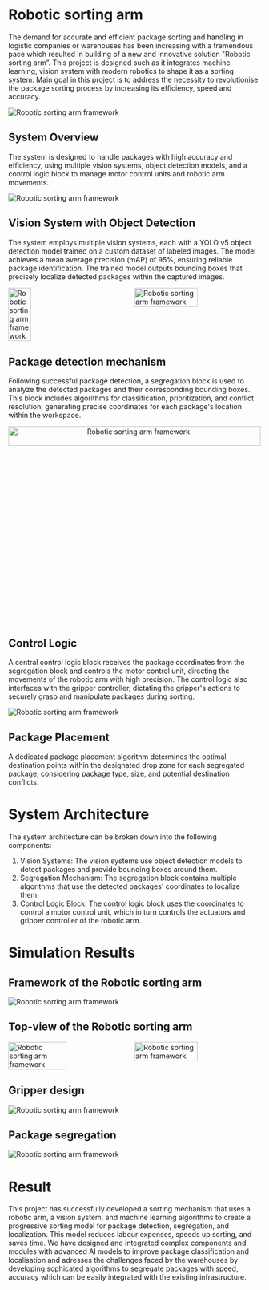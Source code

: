 # Robotic sorting arm </h1>


The demand for accurate and efficient package sorting and handling in logistic companies or warehouses has been increasing with a tremendous pace which resulted in building 
of a new and innovative solution "Robotic sorting arm”. This project is designed such as it integrates machine learning, vision system with modern robotics to shape it as a sorting system. 
Main goal in this project is to address the necessity to revolutionise the package sorting process by increasing its efficiency, speed and accuracy.

<img src="images/framework.png" alt="Robotic sorting arm framework">

## System Overview
The system is designed to handle packages with high accuracy and efficiency, using multiple vision systems, object detection models, and a control logic block to manage motor control units and robotic arm movements.
 
<img src="images/block_diagram.png" alt="Robotic sorting arm framework">


## Vision System with Object Detection
The system employs multiple vision systems, each with a YOLO v5 object detection model trained on a custom dataset of labeled images. The model achieves a mean average precision (mAP) of 95%, ensuring reliable package identification. The trained model outputs bounding boxes that precisely localize detected packages within the captured images.

<div style="display: flex; justify-content: space-between;">
 <img src="images/test1.jpg" alt="Robotic sorting arm framework" width="30%" height="30%">
 <img src="images/test2.png" alt="Robotic sorting arm framework" width="50%" height="100%">
</div>


## Package detection mechanism
Following successful package detection, a segregation block is used to analyze the detected packages and their corresponding bounding boxes. This block includes algorithms for classification, prioritization, and conflict resolution, generating precise coordinates for each package's location within the workspace.
<p style="text-align: center;">
  <img src="images/package_detection.png" alt="Robotic sorting arm framework" width="100%" height="10%">
</p>

## Control Logic 
A central control logic block receives the package coordinates from the segregation block and controls the motor control unit, directing the movements of the robotic arm with high precision. The control logic also interfaces with the gripper controller, dictating the gripper's actions to securely grasp and manipulate packages during sorting.

<img src="images/controller.png" alt="Robotic sorting arm framework">

## Package Placement 
A dedicated package placement algorithm determines the optimal destination points within the designated drop zone for each segregated package, considering package type, size, and potential destination conflicts.

# System Architecture
The system architecture can be broken down into the following components:
1. Vision Systems: The vision systems use object detection models to detect packages and provide bounding boxes around them.
2. Segregation Mechanism: The segregation block contains multiple algorithms that use the detected packages' coordinates to localize them.
3. Control Logic Block: The control logic block uses the coordinates to control a motor control unit, which in turn controls the actuators and gripper controller of the robotic arm.

# Simulation Results
## Framework of the Robotic sorting arm
<img src="images/framework.png" alt="Robotic sorting arm framework">

## Top-view of the Robotic sorting arm
<div style="display: flex; justify-content: space-between;">
  <img src="images/topview.png" alt="Robotic sorting arm framework" width="48%" height="60%">
  <img src="images/gripper_mounted.png" alt="Robotic sorting arm framework" width="50%" height="100%">
</div>

## Gripper design
<img src="images/gripper.png" alt="Robotic sorting arm framework">

## Package segregation 
<img src="images/segregation.png" alt="Robotic sorting arm framework">

# Result
This project has successfully developed a sorting mechanism that uses a robotic arm, a vision system, and machine learning algorithms to create a progressive sorting model for package detection, segregation, and localization. This model reduces labour expenses, speeds up sorting, and saves time. We have designed and integrated complex components and modules with advanced AI models to improve package classification and localisation and adresses the challenges faced by the warehouses by developing sophicated algorithms to segregate packages with speed, accuracy which can be easily integrated with the existing infrastructure.

